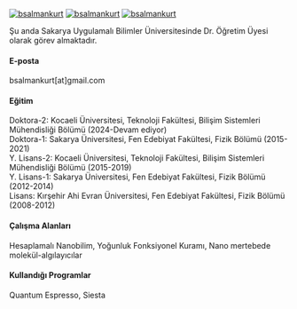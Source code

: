 
[![bsalmankurt](https://img.shields.io/badge/bsalmankurt-github-blue)](https://github.com/bsalmankurt) [![bsalmankurt](https://img.shields.io/badge/bsalmankurt-LinkedIn-blue)](https://www.linkedin.com/in/bsalmankurt/) [![bsalmankurt](https://img.shields.io/badge/bsalmankurt-Google%20Scholar-navy)](https://scholar.google.com.tr/citations?user=1nuPeMUAAAAJ&hl=tr&oi=ao)

Şu anda Sakarya Uygulamalı Bilimler Üniversitesinde Dr. Öğretim Üyesi olarak görev almaktadır. 

#### E-posta
bsalmankurt[at]gmail.com

#### Eğitim
Doktora-2: Kocaeli Üniversitesi, Teknoloji Fakültesi, Bilişim Sistemleri Mühendisliği Bölümü (2024-Devam ediyor)\
Doktora-1: Sakarya Üniversitesi, Fen Edebiyat Fakültesi, Fizik Bölümü (2015-2021)\
Y. Lisans-2: Kocaeli Üniversitesi, Teknoloji Fakültesi, Bilişim Sistemleri Mühendisliği Bölümü (2015-2019)\
Y. Lisans-1: Sakarya Üniversitesi, Fen Edebiyat Fakültesi, Fizik Bölümü (2012-2014)\
Lisans: Kırşehir Ahi Evran Üniversitesi, Fen Edebiyat Fakültesi, Fizik Bölümü (2008-2012)

#### Çalışma Alanları
Hesaplamalı Nanobilim, Yoğunluk Fonksiyonel Kuramı, Nano mertebede molekül-algılayıcılar

#### Kullandığı Programlar
Quantum Espresso, Siesta
